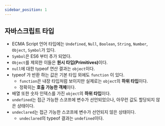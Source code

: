 ```yaml
---
sidebar_position: 1
---
```


## 자바스크립트 타입

- ECMA Script 언어 타입에는 `Undefined`, `Null`, `Boolean`, `String`, `Number`, `Object`, `Symbol`가 있다.
- `Symbol`은 ES6 부터 추가 되었다.
- `Object`를 제외한 이들은 <b>원시 타입(Primitives)</b>이다.
- `null`에 대한 typeof 연산 결과는 `object`이다.
- typeof 가 반환 하는 값은 기본 타입 외에도 `function` 이 있다.
  - `function`은 내장 타입처럼 보이지만 실제로는 `object`의 <b>하위 타입</b>이다.
  - 정확히는 <b>호출 가능한 객체</b>이다.
- 배열 또한 숫자 인덱스를 가진 `object`의 <b>하위 타입</b>이다.
- `undefined`는 접근 가능한 스코프에 변수가 선언되었으나, 아무런 값도 할당되지 않은 상태이다.
- `undeclared`는 접근 가능한 스코프에 변수가 선언되지 않은 상태이다.
  - `undeclared`의 typeof 결과는 `undefined`이다.
